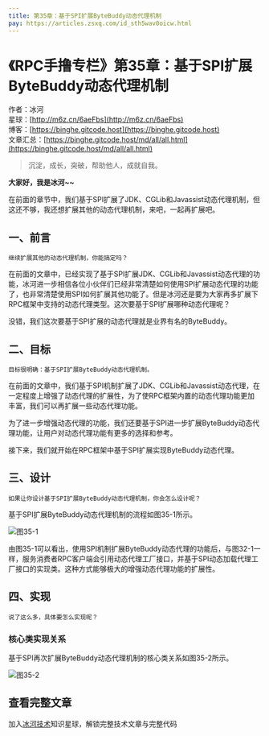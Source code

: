 ```yaml
---
title: 第35章：基于SPI扩展ByteBuddy动态代理机制
pay: https://articles.zsxq.com/id_sth5wav0oicw.html
---
```


# 《RPC手撸专栏》第35章：基于SPI扩展ByteBuddy动态代理机制

作者：冰河
<br/>星球：[http://m6z.cn/6aeFbs](http://m6z.cn/6aeFbs)
<br/>博客：[https://binghe.gitcode.host](https://binghe.gitcode.host)
<br/>文章汇总：[https://binghe.gitcode.host/md/all/all.html](https://binghe.gitcode.host/md/all/all.html)

> 沉淀，成长，突破，帮助他人，成就自我。

**大家好，我是冰河~~**

在前面的章节中，我们基于SPI扩展了JDK、CGLib和Javassist动态代理机制，但这还不够，我还想扩展其他的动态代理机制，来吧，一起再扩展吧。

## 一、前言

`继续扩展其他的动态代理机制，你能搞定吗？`

在前面的文章中，已经实现了基于SPI扩展JDK、CGLib和Javassist动态代理的功能，冰河进一步相信各位小伙伴们已经非常清楚如何使用SPI扩展动态代理的功能了，也非常清楚使用SPI如何扩展其他功能了。但是冰河还是要为大家再多扩展下RPC框架中支持的动态代理类型。这次要基于SPI扩展哪种动态代理呢？

没错，我们这次要基于SPI扩展的动态代理就是业界有名的ByteBuddy。

## 二、目标

`目标很明确：基于SPI扩展ByteBuddy动态代理机制。`

在前面的文章中，我们基于SPI机制扩展了JDK、CGLib和Javassist动态代理，在一定程度上增强了动态代理的扩展性，为了使RPC框架内置的动态代理功能更加丰富，我们可以再扩展一些动态代理功能。

为了进一步增强动态代理的功能，我们还要基于SPI进一步扩展ByteBuddy动态代理功能，让用户对动态代理功能有更多的选择和参考。

接下来，我们就开始在RPC框架中基于SPI扩展实现ByteBuddy动态代理。

## 三、设计

`如果让你设计基于SPI扩展ByteBuddy动态代理机制，你会怎么设计呢？`

基于SPI扩展ByteBuddy动态代理机制的流程如图35-1所示。

![图35-1](https://binghe.gitcode.host/assets/images/middleware/rpc/rpc-2022-11-10-001.png)

由图35-1可以看出，使用SPI机制扩展ByteBuddy动态代理的功能后，与图32-1一样，服务消费者RPC客户端会引用动态代理工厂接口，并基于SPI动态加载代理工厂接口的实现类。这种方式能够极大的增强动态代理功能的扩展性。

## 四、实现

`说了这么多，具体要怎么实现呢？`

### 核心类实现关系

基于SPI再次扩展ByteBuddy动态代理机制的核心类关系如图35-2所示。

![图35-2](https://binghe.gitcode.host/assets/images/middleware/rpc/rpc-2022-11-10-002.png)

## 查看完整文章

加入[冰河技术](http://m6z.cn/6aeFbs)知识星球，解锁完整技术文章与完整代码